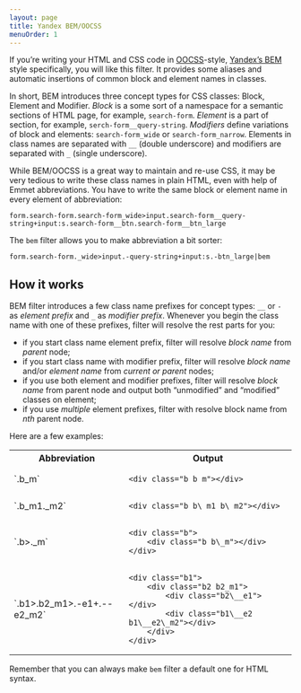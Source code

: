 ```yaml
---
layout: page
title: Yandex BEM/OOCSS
menuOrder: 1
---
```


If you’re writing your HTML and CSS code in [OOCSS](http://coding.smashingmagazine.com/2011/12/12/an-introduction-to-object-oriented-css-oocss/)-style, [Yandex’s BEM](http://coding.smashingmagazine.com/2012/04/16/a-new-front-end-methodology-bem/) style specifically, you will like this filter. It provides some aliases and automatic insertions of common block and element names in classes.

In short, BEM introduces three concept types for CSS classes: Block, Element and Modifier. _Block_ is a some sort of a namespace for a semantic sections of HTML page, for example, `search-form`. _Element_ is a part of section, for example, `serch-form__query-string`. _Modifiers_ define variations of block and elements: `search-form_wide` or `search-form_narrow`. Elements in class names are separated with `__` (double underscore) and modifiers are separated with `_` (single underscore).

While BEM/OOCSS is a great way to maintain and re-use CSS, it may be very tedious to write these class names in plain HTML, even with help of Emmet abbreviations. You have to write the same block or element name in every element of abbreviation:

	form.search-form.search-form_wide>input.search-form__query-string+input:s.search-form__btn.search-form__btn_large
	
The `bem` filter allows you to make abbreviation a bit sorter:

	form.search-form._wide>input.-query-string+input:s.-btn_large|bem
	
## How it works

BEM filter introduces a few class name prefixes for concept types: `__` or `-` as _element prefix_ and `_` as _modifier prefix_. Whenever you begin the class name with one of these prefixes, filter will resolve the rest parts for you:

* if you start class name element prefix, filter will resolve _block name_ from _parent_ node;
* if you start class name with modifier prefix, filter will resolve _block name_ and/or _element name_ from _current or parent_ nodes;
* if you use both element and modifier prefixes, filter will resolve _block name_ from parent node and output both “unmodified” and “modified” classes on element;
* if you use _multiple_ element prefixes, filter with resolve block name from _nth_ parent node.

Here are a few examples:

<table>
<tr>
<th>Abbreviation</th>
<th>Output</th>
</tr>
<tr>
<td>`.b_m`</td>
<td>
<pre><code>&lt;div class="b b_m">&lt;/div></code></pre>
</td>
</tr>

<tr>
<td>`.b_m1._m2`</td>
<td>
<pre><code>&lt;div class="b b\_m1 b\_m2">&lt;/div></code></pre>
</td>
</tr>

<tr>
<td>`.b>._m`</td>
<td>
<pre><code>&lt;div class="b">
	&lt;div class="b b\_m">&lt;/div>
&lt;/div></code></pre>
</td>
</tr>

<tr>
<td>`.b1>.b2_m1>.-e1+.--e2_m2`</td>
<td>
<pre><code>&lt;div class="b1"&gt;
	&lt;div class="b2 b2_m1"&gt;
		&lt;div class="b2\__e1"&gt;&lt;/div&gt;
		&lt;div class="b1\__e2 b1\__e2\_m2"&gt;&lt;/div&gt;
	&lt;/div&gt;
&lt;/div&gt;</code></pre>
</td>
</tr>

</table>

Remember that you can always make `bem` filter a default one for HTML syntax.